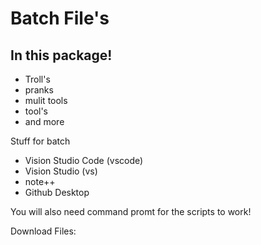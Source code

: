 # Batch File's

## In this package!
- Troll's
- pranks
- mulit tools
- tool's
- and more

Stuff for batch

- Vision Studio Code (vscode)
- Vision Studio (vs)
- note++
- Github Desktop

You will also need command promt for the scripts to work!

Download Files:
